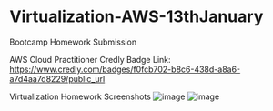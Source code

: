 # Virtualization-AWS-13thJanuary
Bootcamp Homework Submission


AWS Cloud Practitioner Credly Badge Link: https://www.credly.com/badges/f0fcb702-b8c6-438d-a8a6-a7d4aa7d8229/public_url

Virtualization Homework Screenshots
![image](https://github.com/user-attachments/assets/233fce73-b246-4dbc-bb0c-eecd4eb455a2)
![image](https://github.com/user-attachments/assets/bdab60f8-9594-487f-874a-38f889125f52)

